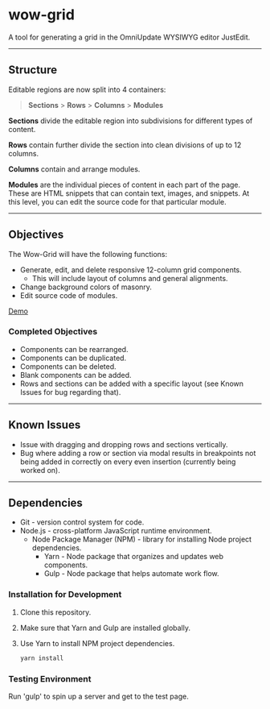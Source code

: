 # wow-grid
A tool for generating a grid in the OmniUpdate WYSIWYG editor JustEdit.

---

## Structure
Editable regions are now split into 4 containers:

> **Sections** > **Rows** > **Columns** > **Modules**

**Sections** divide the editable region into subdivisions for different types of content.

**Rows** contain further divide the section into clean divisions of up to 12 columns.

**Columns** contain and arrange modules.

**Modules** are the individual pieces of content in each part of the page. These are HTML snippets that can contain text, images, and snippets. At this level, you can edit the source code for that particular module.

---

## Objectives
The Wow-Grid will have the following functions:

- Generate, edit, and delete responsive 12-column grid components.
    - This will include layout of columns and general alignments.
- Change background colors of masonry.
- Edit source code of modules.

[Demo](https://homr0.github.io/wow-grid)

### Completed Objectives
- Components can be rearranged.
- Components can be duplicated.
- Components can be deleted.
- Blank components can be added.
- Rows and sections can be added with a specific layout (see Known Issues for bug regarding that).

---

## Known Issues
- Issue with dragging and dropping rows and sections vertically.
- Bug where adding a row or section via modal results in breakpoints not being added in correctly on every even insertion (currently being worked on).
---

## Dependencies

- Git - version control system for code.
- Node.js - cross-platform JavaScript runtime environment.
    - Node Package Manager (NPM) - library for installing Node project dependencies.
        - Yarn - Node package that organizes and updates web components.
        - Gulp - Node package that helps automate work flow.

### Installation for Development
1. Clone this repository.
2. Make sure that Yarn and Gulp are installed globally.
3. Use Yarn to install NPM project dependencies.

    ```sh
    yarn install
    ```
### Testing Environment
Run 'gulp' to spin up a server and get to the test page.
